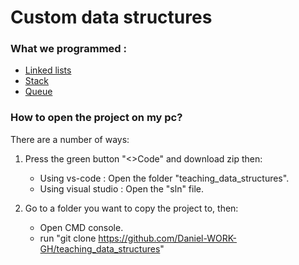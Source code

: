 # Custom data structures

### What we programmed : 
- [Linked lists](https://github.com/Daniel-WORK-GH/teaching_data_structures/tree/master/teaching_data_structures/LinkedList)
- [Stack](https://github.com/Daniel-WORK-GH/teaching_data_structures/tree/master/teaching_data_structures/Stack)
- [Queue](https://github.com/Daniel-WORK-GH/teaching_data_structures/tree/master/teaching_data_structures/Queue)

### How to open the project on my pc?
There are a number of ways:

1. Press the green button "<>Code" and download zip then: 
   - Using vs-code : Open the folder "teaching_data_structures".
   - Using visual studio : Open the "sln" file.

2. Go to a folder you want to copy the project to, then:
   - Open CMD console.
   - run "git clone https://github.com/Daniel-WORK-GH/teaching_data_structures"
